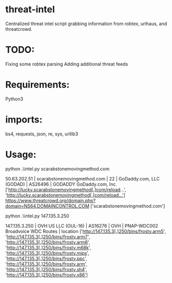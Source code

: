 # threat-intel
Centralized threat intel script grabbing information from robtex, urlhaus, and threatcrowd.

# TODO:
 Fixing some robtex parsing
 Adding additional threat feeds

# Requirements:
Python3

# imports:
bs4, requests, json, re, sys, urllib3



# Usage:


python .\intel.py scarabstonemovingmethod.com

50.63.202.51 | scarabstonemovingmethod.com | 22 | GoDaddy.com, LLC (GODAD) | AS26496 | GODADDY GoDaddy.com, Inc.
['http://lucky.scarabstonemovingmethod[.]com/reload...', 'http://lucky.scarabstonemovingmethod[.]com/reload...']
https://www.threatcrowd.org/domain.php?domain=NS64.DOMAINCONTROL.COM ['scarabstonemovingmethod.com']

python .\intel.py 147.135.3.250

147.135.3.250 | OVH US LLC (OUL-16) | AS16276 | OVH  | PNAP-WDC002 Broadvoice WDC Routes | location
['http://147.135.3[.]250/bins/frosty.arm5', 'http://147.135.3[.]250/bins/frosty.arm7', 'http://147.135.3[.]250/bins/frosty.arm6', 'http://147.135.3[.]250/bins/frosty.m68k', 'http://147.135.3[.]250/bins/frosty.mips', 'http://147.135.3[.]250/bins/frosty.ppc', 'http://147.135.3[.]250/bins/frosty.arm', 'http://147.135.3[.]250/bins/frosty.sh4', 'http://147.135.3[.]250/bins/frosty.x86']
